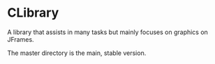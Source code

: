 CLibrary
============
A library that assists in many tasks but mainly focuses on graphics on JFrames.

The master directory is the main, stable version.
